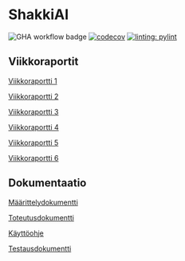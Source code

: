 # ShakkiAI
![GHA workflow badge](https://github.com/HYTapio/ShakkiAI/workflows/CI/badge.svg)
[![codecov](https://codecov.io/gh/HYTApio/ShakkiAI/branch/main/graph/badge.svg?token=BM5NCFA1ON)](https://codecov.io/gh/HYTApio/ShakkiAI)
[![linting: pylint](https://img.shields.io/badge/linting-pylint-yellowgreen)](https://github.com/PyCQA/pylint)

## Viikkoraportit

[Viikkoraportti 1](https://github.com/HYTApio/ShakkiAI/blob/main/Dokumentaatio/Viikkoreportit/Viikkoraportti1.md)

[Viikkoraportti 2](https://github.com/HYTApio/ShakkiAI/blob/main/Dokumentaatio/Viikkoreportit/Viikkoraportti2.md)

[Viikkoraportti 3](https://github.com/HYTApio/ShakkiAI/blob/main/Dokumentaatio/Viikkoreportit/Viikkoraportti3.md)

[Viikkoraportti 4](https://github.com/HYTApio/ShakkiAI/blob/main/Dokumentaatio/Viikkoreportit/Viikkoraportti4.md)

[Viikkoraportti 5](https://github.com/HYTApio/ShakkiAI/blob/main/Dokumentaatio/Viikkoreportit/Viikkoraportti5.md)

[Viikkoraportti 6](https://github.com/HYTApio/ShakkiAI/blob/main/Dokumentaatio/Viikkoreportit/Viikkoraportti6.md)


## Dokumentaatio

[Määrittelydokumentti](https://github.com/HYTApio/ShakkiAI/blob/main/Dokumentaatio/M%C3%A4%C3%A4rittelydokumentti.md)

[Toteutusdokumentti](https://github.com/HYTApio/ShakkiAI/blob/main/Dokumentaatio/Toteutusdokumentti.md)

[Käyttöohje](https://github.com/HYTApio/ShakkiAI/blob/main/Dokumentaatio/Käyttöohje.md)

[Testausdokumentti](https://github.com/HYTApio/ShakkiAI/blob/main/Dokumentaatio/Testausdokumentti.md)
